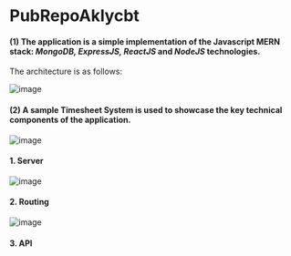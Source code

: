 # PubRepoAklycbt
#### (1) The application is a simple implementation of the Javascript __MERN__ stack: _MongoDB, ExpressJS, ReactJS_ and _NodeJS_ technologies.

The architecture is as follows:

![image](https://user-images.githubusercontent.com/87492917/131129130-ffec1355-47b0-42c8-b642-42a836b310c9.png)

#### (2) A sample Timesheet System is used to showcase the key technical components of the application.

![image](https://user-images.githubusercontent.com/87492917/131128790-88561357-a428-4d15-a7b0-3e330a6e9a56.png)

#### 1. Server

![image](https://user-images.githubusercontent.com/87492917/131130549-d7af6d5d-afae-4d7f-8ea8-609bc9b6d641.png)

#### 2. Routing

![image](https://user-images.githubusercontent.com/87492917/131130829-2ff1e201-71d1-49f8-a899-c7f7f94e44b2.png)

#### 3. API




